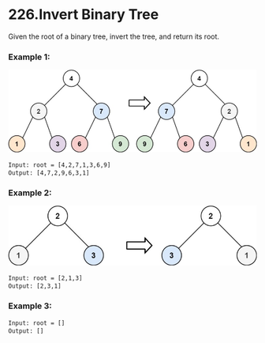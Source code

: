 # 226.Invert Binary Tree 
Given the root of a binary tree, invert the tree, and return its root.

### Example 1:
![invert1-tree](../invert1-tree.jpg)
``` 
Input: root = [4,2,7,1,3,6,9]
Output: [4,7,2,9,6,3,1]
```
### Example 2:
![invert2-tree](../invert2-tree.jpg)
``` 
Input: root = [2,1,3]
Output: [2,3,1]
```
### Example 3:
``` 
Input: root = []
Output: []
```